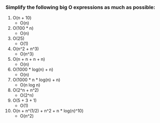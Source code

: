 ### Simplify the following big O expressions as much as possible:

1. O(n + 10)
   - O(n)
2. O(100 * n) 
   - O(n)
3. O(25) 
   - O(1)
4. O(n^2 + n^3)
   - O(n^3)
5. O(n + n + n + n) 
   - O(n)
6. O(1000 * log(n) + n) 
   - O(n)
7. O(1000 * n * log(n) + n)
   - O(n log n)
8. O(2^n + n^2)
   - O(2^n)
9.  O(5 + 3 + 1)
    - O(1)
10. O(n + n^(1/2) + n^2 + n * log(n)^10)
    - O(n^2)